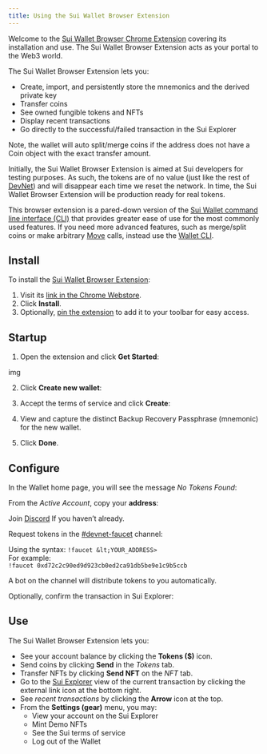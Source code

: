 ```yaml
---
title: Using the Sui Wallet Browser Extension
---
```


Welcome to the [Sui Wallet Browser Chrome Extension](https://chrome.google.com/webstore/detail/sui-wallet/albddfdbohgeonpapellnjadnddglhgn?hl=en&authuser=0) covering its installation and use. The Sui Wallet Browser Extension acts as your portal to the Web3 world.

The Sui Wallet Browser Extension lets you:

* Create, import, and persistently store the mnemonics and the derived private key
* Transfer coins
* See owned fungible tokens and NFTs
* Display recent transactions
* Go directly to the successful/failed transaction in the Sui Explorer

Note, the wallet will auto split/merge coins if the address does not have a Coin object with the exact transfer amount.

Initially, the Sui Wallet Browser Extension is aimed at Sui developers for testing purposes. As such, the tokens are of no value (just like the rest of [DevNet](https://github.com/MystenLabs/sui/blob/main/doc/src/explore/devnet.md)) and will disappear each time we reset the network. In time, the Sui Wallet Browser Extension will be production ready for real tokens.

This browser extension is a pared-down version of the [Sui Wallet command line interface (CLI)](https://github.com/MystenLabs/sui/blob/main/doc/src/build/wallet.md) that provides greater ease of use for the most commonly used features. If you need more advanced features, such as merge/split coins or make arbitrary [Move](https://github.com/MystenLabs/sui/blob/main/doc/src/build/move.md) calls, instead use the [Wallet CLI](https://github.com/MystenLabs/sui/blob/main/doc/src/build/wallet.md).


## Install

To install the [Sui Wallet Browser Extension](https://chrome.google.com/webstore/detail/sui-wallet/albddfdbohgeonpapellnjadnddglhgn?hl=en&authuser=0):

1. Visit its [link in the Chrome Webstore](https://chrome.google.com/webstore/detail/sui-wallet/albddfdbohgeonpapellnjadnddglhgn?hl=en&authuser=0).
1. Click **Install**.
1. Optionally, [pin the extension](https://www.howtogeek.com/683099/how-to-pin-and-unpin-extensions-from-the-chrome-toolbar/) to add it to your toolbar for easy access.

## Startup

1. Open the extension and click **Get Started**:

img

2. Click **Create new wallet**:


3. Accept the terms of service and click **Create**:


5. View and capture the distinct Backup Recovery Passphrase (mnemonic) for the new wallet.

7. Click **Done**.


## Configure

In the Wallet home page, you will see the message _No Tokens Found_:

From the _Active Account_, copy your **address**:


Join [Discord](https://discord.gg/sui) If you haven’t already.

Request tokens in the [#devnet-faucet](https://discord.com/channels/916379725201563759/971488439931392130) channel:

Using the syntax:
`!faucet &lt;YOUR_ADDRESS>` \
For example: \
`!faucet 0xd72c2c90ed9d923cb0ed2ca91db5be9e1c9b5ccb`

A bot on the channel will distribute tokens to you automatically.

Optionally, confirm the transaction in Sui Explorer:


## Use

The Sui Wallet Browser Extension lets you:

* See your account balance by clicking the **Tokens ($)** icon.
* Send coins by clicking **Send** in the _Tokens_ tab.
* Transfer NFTs by clicking **Send NFT** on the _NFT_ tab.
* Go to the [Sui Explorer](https://explorer.devnet.sui.io/) view of the current transaction by clicking the external link icon at the bottom right.
* See _recent transactions_ by clicking the **Arrow** icon at the top.
* From the **Settings (gear)** menu, you may:
    * View your account on the Sui Explorer
    * Mint Demo NFTs
    * See the Sui terms of service
    * Log out of the Wallet
